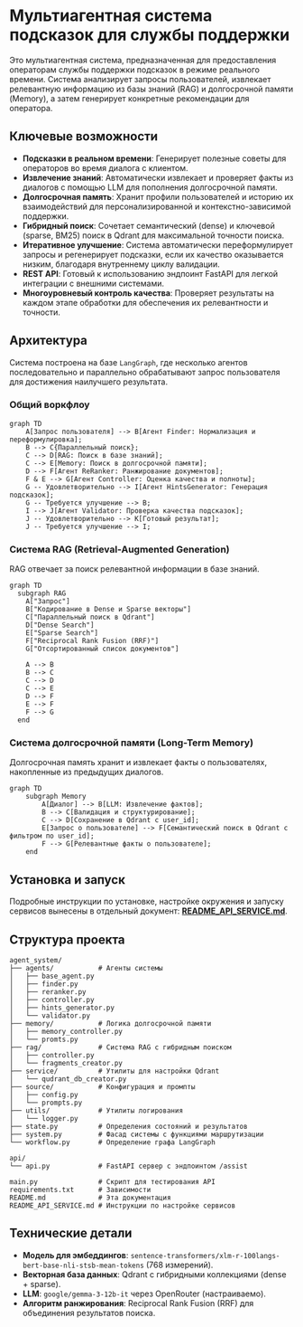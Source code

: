 # Мультиагентная система подсказок для службы поддержки

Это мультиагентная система, предназначенная для предоставления операторам службы поддержки подсказок в режиме реального времени. Система анализирует запросы пользователей, извлекает релевантную информацию из базы знаний (RAG) и долгосрочной памяти (Memory), а затем генерирует конкретные рекомендации для оператора.

## Ключевые возможности

- **Подсказки в реальном времени**: Генерирует полезные советы для операторов во время диалога с клиентом.
- **Извлечение знаний**: Автоматически извлекает и проверяет факты из диалогов с помощью LLM для пополнения долгосрочной памяти.
- **Долгосрочная память**: Хранит профили пользователей и историю их взаимодействий для персонализированной и контекстно-зависимой поддержки.
- **Гибридный поиск**: Сочетает семантический (dense) и ключевой (sparse, BM25) поиск в Qdrant для максимальной точности поиска.
- **Итеративное улучшение**: Система автоматически переформулирует запросы и регенерирует подсказки, если их качество оказывается низким, благодаря внутреннему циклу валидации.
- **REST API**: Готовый к использованию эндпоинт FastAPI для легкой интеграции с внешними системами.
- **Многоуровневый контроль качества**: Проверяет результаты на каждом этапе обработки для обеспечения их релевантности и точности.

## Архитектура

Система построена на базе `LangGraph`, где несколько агентов последовательно и параллельно обрабатывают запрос пользователя для достижения наилучшего результата.

### Общий воркфлоу

```mermaid
graph TD
    A[Запрос пользователя] --> B[Агент Finder: Нормализация и переформулировка];
    B --> C{Параллельный поиск};
    C --> D[RAG: Поиск в базе знаний];
    C --> E[Memory: Поиск в долгосрочной памяти];
    D --> F[Агент ReRanker: Ранжирование документов];
    F & E --> G[Агент Controller: Оценка качества и полноты];
    G -- Удовлетворительно --> I[Агент HintsGenerator: Генерация подсказок];
    G -- Требуется улучшение --> B;
    I --> J[Агент Validator: Проверка качества подсказок];
    J -- Удовлетворительно --> K[Готовый результат];
    J -- Требуется улучшение --> I;
```

### Система RAG (Retrieval-Augmented Generation)

RAG отвечает за поиск релевантной информации в базе знаний.

```mermaid
graph TD
  subgraph RAG
    A["Запрос"]
    B["Кодирование в Dense и Sparse векторы"]
    C["Параллельный поиск в Qdrant"]
    D["Dense Search"]
    E["Sparse Search"]
    F["Reciprocal Rank Fusion (RRF)"]
    G["Отсортированный список документов"]

    A --> B
    B --> C
    C --> D
    C --> E
    D --> F
    E --> F
    F --> G
  end

```

### Система долгосрочной памяти (Long-Term Memory)

Долгосрочная память хранит и извлекает факты о пользователях, накопленные из предыдущих диалогов.

```mermaid
graph TD
    subgraph Memory
        A[Диалог] --> B[LLM: Извлечение фактов];
        B --> C[Валидация и структурирование];
        C --> D[Сохранение в Qdrant с user_id];
        E[Запрос о пользователе] --> F[Семантический поиск в Qdrant с фильтром по user_id];
        F --> G[Релевантные факты о пользователе];
    end
```

## Установка и запуск

Подробные инструкции по установке, настройке окружения и запуску сервисов вынесены в отдельный документ: **[README_API_SERVICE.md](README_API_SERVICE.md)**.

## Структура проекта

```
agent_system/
├── agents/           # Агенты системы
│   ├── base_agent.py
│   ├── finder.py
│   ├── reranker.py
│   ├── controller.py
│   ├── hints_generator.py
│   └── validator.py
├── memory/           # Логика долгосрочной памяти
│   ├── memory_controller.py
│   └── promts.py
├── rag/              # Система RAG с гибридным поиском
│   ├── controller.py
│   └── fragments_creator.py
├── service/          # Утилиты для настройки Qdrant
│   └── qudrant_db_creator.py
├── source/           # Конфигурация и промпты
│   ├── config.py
│   └── prompts.py
├── utils/            # Утилиты логирования
│   └── logger.py
├── state.py          # Определения состояний и результатов
├── system.py         # Фасад системы с функциями маршрутизации
└── workflow.py       # Определение графа LangGraph

api/
└── api.py            # FastAPI сервер с эндпоинтом /assist

main.py               # Скрипт для тестирования API
requirements.txt      # Зависимости
README.md             # Эта документация
README_API_SERVICE.md # Инструкции по настройке сервисов
```

## Технические детали

- **Модель для эмбеддингов**: `sentence-transformers/xlm-r-100langs-bert-base-nli-stsb-mean-tokens` (768 измерений).
- **Векторная база данных**: Qdrant с гибридными коллекциями (dense + sparse).
- **LLM**: `google/gemma-3-12b-it` через OpenRouter (настраиваемо).
- **Алгоритм ранжирования**: Reciprocal Rank Fusion (RRF) для объединения результатов поиска.
